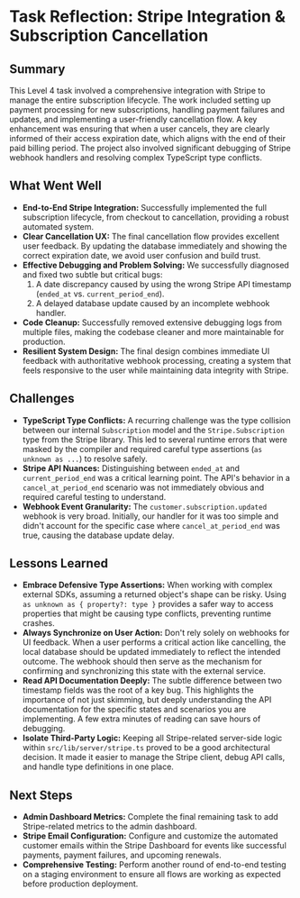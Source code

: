 # Task Reflection: Stripe Integration & Subscription Cancellation

## Summary
This Level 4 task involved a comprehensive integration with Stripe to manage the entire subscription lifecycle. The work included setting up payment processing for new subscriptions, handling payment failures and updates, and implementing a user-friendly cancellation flow. A key enhancement was ensuring that when a user cancels, they are clearly informed of their access expiration date, which aligns with the end of their paid billing period. The project also involved significant debugging of Stripe webhook handlers and resolving complex TypeScript type conflicts.

## What Went Well
- **End-to-End Stripe Integration:** Successfully implemented the full subscription lifecycle, from checkout to cancellation, providing a robust automated system.
- **Clear Cancellation UX:** The final cancellation flow provides excellent user feedback. By updating the database immediately and showing the correct expiration date, we avoid user confusion and build trust.
- **Effective Debugging and Problem Solving:** We successfully diagnosed and fixed two subtle but critical bugs:
    1.  A date discrepancy caused by using the wrong Stripe API timestamp (`ended_at` vs. `current_period_end`).
    2.  A delayed database update caused by an incomplete webhook handler.
- **Code Cleanup:** Successfully removed extensive debugging logs from multiple files, making the codebase cleaner and more maintainable for production.
- **Resilient System Design:** The final design combines immediate UI feedback with authoritative webhook processing, creating a system that feels responsive to the user while maintaining data integrity with Stripe.

## Challenges
- **TypeScript Type Conflicts:** A recurring challenge was the type collision between our internal `Subscription` model and the `Stripe.Subscription` type from the Stripe library. This led to several runtime errors that were masked by the compiler and required careful type assertions (`as unknown as ...`) to resolve safely.
- **Stripe API Nuances:** Distinguishing between `ended_at` and `current_period_end` was a critical learning point. The API's behavior in a `cancel_at_period_end` scenario was not immediately obvious and required careful testing to understand.
- **Webhook Event Granularity:** The `customer.subscription.updated` webhook is very broad. Initially, our handler for it was too simple and didn't account for the specific case where `cancel_at_period_end` was true, causing the database update delay.

## Lessons Learned
- **Embrace Defensive Type Assertions:** When working with complex external SDKs, assuming a returned object's shape can be risky. Using `as unknown as { property?: type }` provides a safer way to access properties that might be causing type conflicts, preventing runtime crashes.
- **Always Synchronize on User Action:** Don't rely solely on webhooks for UI feedback. When a user performs a critical action like cancelling, the local database should be updated immediately to reflect the intended outcome. The webhook should then serve as the mechanism for confirming and synchronizing this state with the external service.
- **Read API Documentation Deeply:** The subtle difference between two timestamp fields was the root of a key bug. This highlights the importance of not just skimming, but deeply understanding the API documentation for the specific states and scenarios you are implementing. A few extra minutes of reading can save hours of debugging.
- **Isolate Third-Party Logic:** Keeping all Stripe-related server-side logic within `src/lib/server/stripe.ts` proved to be a good architectural decision. It made it easier to manage the Stripe client, debug API calls, and handle type definitions in one place.

## Next Steps
- **Admin Dashboard Metrics:** Complete the final remaining task to add Stripe-related metrics to the admin dashboard.
- **Stripe Email Configuration:** Configure and customize the automated customer emails within the Stripe Dashboard for events like successful payments, payment failures, and upcoming renewals.
- **Comprehensive Testing:** Perform another round of end-to-end testing on a staging environment to ensure all flows are working as expected before production deployment. 